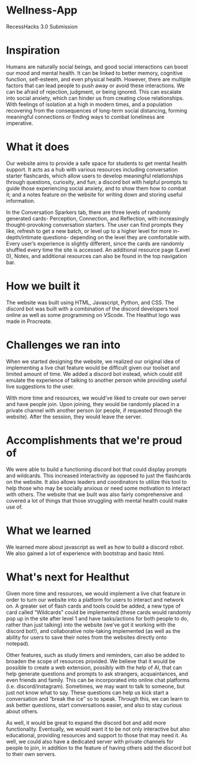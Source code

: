 # Wellness-App
RecessHacks 3.0 Submission

# Inspiration
Humans are naturally social beings, and good social interactions can boost our mood and mental health. It can be linked to better memory, cognitive function, self-esteem, and even physical health. However, there are multiple factors that can lead people to push away or avoid these interactions. We can be afraid of rejection, judgment, or being ignored. This can escalate into social anxiety, which can hinder us from creating close relationships. With feelings of isolation at a high in modern times, and a population recovering from the consequences of long-term social distancing, forming meaningful connections or finding ways to combat loneliness are imperative.

# What it does
Our website aims to provide a safe space for students to get mental health support. It acts as a hub with various resources including conversation starter flashcards, which allow users to develop meaningful relationships through questions, curiosity, and fun; a discord bot with helpful prompts to guide those experiencing social anxiety, and to show them how to combat it; and a notes feature on the website for writing down and storing useful information.

In the Conversation Sparkers tab, there are three levels of randomly generated cards- Perception, Connection, and Reflection, with increasingly thought-provoking conversation starters. The user can find prompts they like, refresh to get a new batch, or level up to a higher level for more in-depth/intimate questions- depending on the level they are comfortable with. Every user’s experience is slightly different, since the cards are randomly shuffled every time the site is accessed. An additional resource page (Level 0), Notes, and additional resources can also be found in the top navigation bar.

# How we built it
The website was built using HTML, Javascript, Python, and CSS. The discord bot was built with a combination of the discord developers tool online as well as some programming on VScode. The Healthut logo was made in Procreate.

# Challenges we ran into
When we started designing the website, we realized our original idea of implementing a live chat feature would be difficult given our toolset and limited amount of time. We added a discord bot instead, which could still emulate the experience of talking to another person while providing useful live suggestions to the user.

With more time and resources, we would’ve liked to create our own server and have people join. Upon joining, they would be randomly placed in a private channel with another person (or people, if requested through the website). After the session, they would leave the server.

# Accomplishments that we're proud of
We were able to build a functioning discord bot that could display prompts and wildcards. This increased interactivity as opposed to just the flashcards on the website. It also allows leaders and coordinators to utilize this tool to help those who may be socially anxious or need some motivation to interact with others. The website that we built was also fairly comprehensive and covered a lot of things that those struggling with mental health could make use of.

# What we learned
We learned more about javascript as well as how to build a discord robot. We also gained a lot of experience with bootstrap and basic html.

# What's next for Healthut
Given more time and resources, we would implement a live chat feature in order to turn our website into a platform for users to interact and network on. A greater set of flash cards and tools could be added, a new type of card called “Wildcards” could be implemented (these cards would randomly pop up in the site after level 1 and have tasks/actions for both people to do, rather than just talking) into the website (we’ve got it working with the discord bot!), and collaborative note-taking implemented (as well as the ability for users to save their notes from the websites directly onto notepad).

Other features, such as study timers and reminders, can also be added to broaden the scope of resources provided. We believe that it would be possible to create a web extension, possibly with the help of AI, that can help generate questions and prompts to ask strangers, acquaintances, and even friends and family. This can be incorporated into online chat platforms (i.e. discord/instagram). Sometimes, we may want to talk to someone, but just not know what to say. These questions can help us kick start a conversation and “break the ice” so to speak. Through this, we can learn to ask better questions, start conversations easier, and also to stay curious about others.

As well, it would be great to expand the discord bot and add more functionality. Eventually, we would want it to be not only interactive but also educational, providing resources and support to those that may need it. As well, we could also have a dedicated server with private channels for people to join, in addition to the feature of having others add the discord bot to their own servers.
